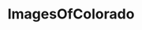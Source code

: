 ---
title: ImagesOfColorado
crosslinks:
- EarthPorn
- pics
- Denver
- imagesofnetwork
- Colorado
- whatsthisbug
- CampingandHiking
- itookapicture
- ColoradoRockies
- whatsthisplant
- ColoradoAvalanche
- mildlyinteresting
- boulder
- hiking
- funny
- ColoradoSprings
- coloradohikers
- aww
- subaru
- funkopop
---